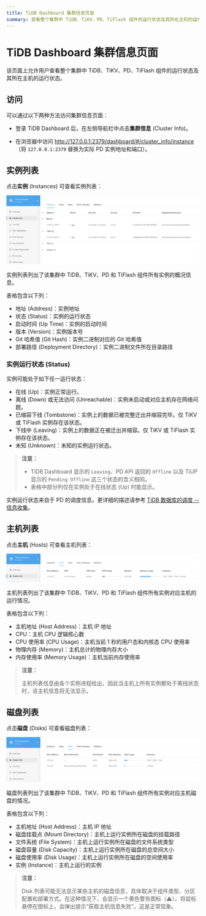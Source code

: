 ```yaml
---
title: TiDB Dashboard 集群信息页面
summary: 查看整个集群中 TiDB、TiKV、PD、TiFlash 组件的运行状态及其所在主机的运行状态
---
```


# TiDB Dashboard 集群信息页面

该页面上允许用户查看整个集群中 TiDB、TiKV、PD、TiFlash 组件的运行状态及其所在主机的运行状态。

## 访问

可以通过以下两种方法访问集群信息页面：

* 登录 TiDB Dashboard 后，在左侧导航栏中点击**集群信息** (Cluster Info)。

* 在浏览器中访问 <http://127.0.0.1:2379/dashboard/#/cluster_info/instance>（将 `127.0.0.1:2379` 替换为实际 PD 实例地址和端口）。

## 实例列表

点击**实例** (Instances) 可查看实例列表：

![实例](/media/dashboard/dashboard-cluster-info-instances-v650.png)

实例列表列出了该集群中 TiDB、TiKV、PD 和 TiFlash 组件所有实例的概况信息。

表格包含以下列：

- 地址 (Address)：实例地址
- 状态 (Status)：实例的运行状态
- 启动时间 (Up Time)：实例的启动时间
- 版本 (Version)：实例版本号
- Git 哈希值 (Git Hash)：实例二进制对应的 Git 哈希值
- 部署路径 (Deployment Directory)：实例二进制文件所在目录路径

### 实例运行状态 (Status)

实例可能处于如下任一运行状态：

- 在线 (Up)：实例正常运行。
- 离线 (Down) 或无法访问 (Unreachable)：实例未启动或对应主机存在网络问题。
- 已缩容下线 (Tombstone)：实例上的数据已被完整迁出并缩容完毕。仅 TiKV 或 TiFlash 实例存在该状态。
- 下线中 (Leaving)：实例上的数据正在被迁出并缩容。仅 TiKV 或 TiFlash 实例存在该状态。
- 未知 (Unknown)：未知的实例运行状态。

> **注意：**
>
> - TiDB Dashboard 显示的 `Leaving`、PD API 返回的 `Offline` 以及 TiUP 显示的 `Pending Offline` 这三个状态的含义相同。
> - 表格中部分列仅在实例处于在线状态 (Up) 时能显示。

实例运行状态来自于 PD 的调度信息。更详细的描述请参考 [TiDB 数据库的调度 -- 信息收集](/tidb-scheduling.md#信息收集)。

## 主机列表

点击**主机** (Hosts) 可查看主机列表：

![主机](/media/dashboard/dashboard-cluster-info-hosts-v650.png)

主机列表列出了该集群中 TiDB、TiKV、PD 和 TiFlash 组件所有实例对应主机的运行情况。

表格包含以下列：

- 主机地址 (Host Address)：主机 IP 地址
- CPU：主机 CPU 逻辑核心数
- CPU 使用率 (CPU Usage)：主机当前 1 秒的用户态和内核态 CPU 使用率
- 物理内存 (Memory)：主机总计的物理内存大小
- 内存使用率 (Memory Usage)：主机当前内存使用率

> **注意：**
>
> 主机列表信息由各个实例进程给出，因此当主机上所有实例都处于离线状态时，该主机信息将无法显示。

## 磁盘列表

点击**磁盘** (Disks) 可查看磁盘列表：

![磁盘](/media/dashboard/dashboard-cluster-info-disks-v650.png)

磁盘列表列出了该集群中 TiDB、TiKV、PD 和 TiFlash 组件所有实例对应主机磁盘的情况。

表格包含以下列：

- 主机地址 (Host Address)：主机 IP 地址
- 磁盘挂载点 (Mount Directory)：主机上运行实例所在磁盘的挂载路径
- 文件系统 (File System)：主机上运行实例所在磁盘的文件系统类型
- 磁盘容量 (Disk Capacity)：主机上运行实例所在磁盘的总空间大小
- 磁盘使用率 (Disk Usage)：主机上运行实例所在磁盘的空间使用率
- 实例 (Instance)：主机上运行的实例

> **注意：**
>
> Disk 列表可能无法显示某些主机的磁盘信息，具体取决于组件类型、分区配置和部署方式。在这种情况下，会显示一个黄色警告图标（⚠️）。将鼠标悬停在图标上，会弹出提示“获取主机信息失败”。这是正常现象。
